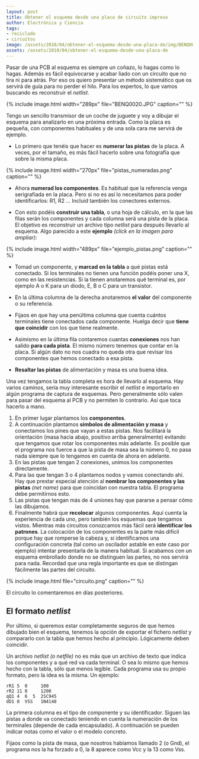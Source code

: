 ```yaml
---
layout: post
title: Obtener el esquema desde una placa de circuito impreso
author: Electrónica y Ciencia
tags:
- reciclado
- circuitos
image: /assets/2010/04/obtener-el-esquema-desde-una-placa-de/img/BENQ0020.JPG
assets: /assets/2010/04/obtener-el-esquema-desde-una-placa-de
---
```


Pasar de una PCB al esquema es siempre un coñazo, lo hagas como lo hagas. Además es fácil equivocarse y acabar liado con un circuito que no tira ni para atrás. Por eso os quiero presentar un método sistemático que os servirá de guía para no perder el hilo. Para los expertos, lo que vamos buscando es reconstruir el *netlist*.

{% include image.html width="289px" file="BENQ0020.JPG" caption="" %}

Tengo un sencillo transmisor de un coche de juguete y voy a dibujar el esquema para analizarlo en una próxima entrada. Como la placa es pequeña, con componentes habituales y de una sola cara me servirá de ejemplo.

<!--more-->

- Lo primero que tenéis que hacer es **numerar las pistas** de la placa. A veces, por el tamaño, es más fácil hacerlo sobre una fotografía que sobre la misma placa.

{% include image.html width="270px" file="pistas_numeradas.png" caption="" %}

- Ahora **numerad los componentes**. Es habitual que la referencia venga serigrafiada en la placa. Pero si no es así lo necesitamos para poder identificarlos: R1, R2 ... Incluid también los conectores externos.

- Con esto podéis **construir una tabla**, o una hoja de cálculo, en la que las filas serán los componentes y cada columna será una pista de la placa. El objetivo es reconstruir un archivo tipo *netlist* para después llevarlo al esquema. Algo parecido a este **ejemplo** *(click en la imagen para ampliar)*:

{% include image.html width="489px" file="ejemplo_pistas.png" caption="" %}

- Tomad un componente, y **marcad en la tabla** a qué pistas está conectado. Si los terminales no tienen una función podéis poner una X, como en las resistencias. Si la tienen anotaremos qué terminal es, por ejemplo A o K para un diodo, E, B o C para un transistor.

- En la última columna de la derecha anotaremos **el valor** del componente o su referencia.

- Fijaos en que hay una penúltima columna que cuenta cuántos terminales tiene conectados cada componente. Huelga decir que **tiene que coincidir** con los que tiene realmente.

- Asimismo en la última fila contaremos cuantas **conexiones** nos han salido **para cada pista**. El mismo número tenemos que contar en la placa. Si algún dato no nos cuadra no queda otra que revisar los componentes que hemos conectado a esa pista.

- **Resaltar las pistas** de alimentación y masa es una buena idea.

Una vez tengamos la tabla completa es hora de llevarlo al esquema. Hay varios caminos, sería muy interesante escribir el *netlist* e importarlo en algún programa de captura de esquemas. Pero generalmente sólo valen para pasar del esquema al PCB y no permiten lo contrario. Así que toca hacerlo a mano.

1. En primer lugar plantamos los **componentes**.
1. A continuación plantamos **símbolos de alimentación y masa** y conectamos los pines que vayan a estas pistas. Nos facilitará la orientación (masa hacia abajo, positivo arriba generalmente) evitando que tengamos que rotar los componentes más adelante. Es posible que el programa nos fuerce a que la pista de masa sea la número 0, no pasa nada siempre que lo tengamos en cuenta de ahora en adelante.
1. En las pistas que tengan 2 conexiones, unimos los componentes directamente.
1. Para las que tengan 3 o 4 plantamos nodos y vamos conectando ahí. Hay que prestar especial atención al **nombrar los componentes y las pistas** *(net name)* para que coincidan con nuestra tabla. El programa debe permitirnos esto.
1. Las pistas que tengan más de 4 uniones hay que pararse a pensar cómo las dibujamos.
1. Finalmente habrá que **recolocar** algunos componentes. Aquí cuenta la experiencia de cada uno, pero también los esquemas que tengamos vistos. Mientras más circuitos conozcamos más fácil será **identificar los patrones**. La colocación de los componentes es la parte más difícil porque hay que romperse la cabeza y, si identificamos una configuración concreta (tal como un oscilador astable en este caso por ejemplo) intentar presentarla de la manera habitual. Si acabamos con un esquema embrollado donde no se distinguen las partes, no nos servirá para nada. Recordad que una regla importante es que se distingan fácilmente las partes del circuito.

{% include image.html file="circuito.png" caption="" %}

El circuito lo comentaremos en días posteriores.

## El formato *netlist*

Por último, si queremos estar completamente seguros de que hemos dibujado bien el esquema, tenemos la opción de exportar el fichero *netlist* y compararlo con la tabla que hemos hecho al principio. Lógicamente deben coincidir.

Un archivo *netlist* *(o netfile)* no es más que un archivo de texto que indica los componentes y a qué red va cada terminal. O sea lo mismo que hemos hecho con la tabla, sólo que menos legible. Cada programa usa su propio formato, pero la idea es la misma. Un ejemplo:

    rR1 5  0     100
    rR2 11 0     1200
    qQ1 4  6  5  2SC945
    dD1 0  VSS   1N4148

La primera columna es el tipo de componente y su identificador. Siguen las pistas a donde va conectado teniendo en cuenta la numeración de los terminales (depende de cada encapsulado). A continuación se pueden indicar notas como el valor o el modelo concreto.

Fijaos como la pista de masa, que nosotros habíamos llamado 2 (o Gnd), el programa nos la ha forzado a 0, la 8 aparece como Vcc y la 13 como Vss.

